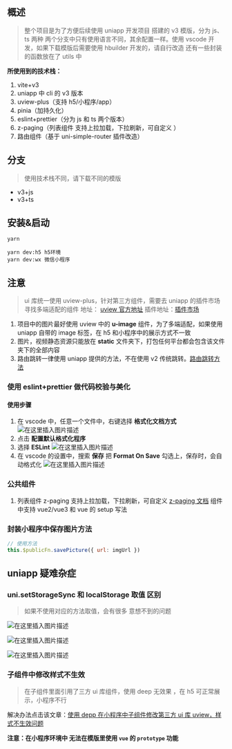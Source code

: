 ## 概述

> 整个项目是为了方便后续使用 uniapp 开发项目 搭建的 v3 模版，分为 js、ts 两种
> 两个分支中只有使用语言不同，其余配置一样。使用 vscode 开发，如果下载模版后需要使用 hbuilder 开发的，请自行改造
> 还有一些封装的函数放在了 utils 中

**所使用到的技术栈：**

1.  vite+v3
2.  uniapp 中 cli 的 v3 版本
3.  uview-plus（支持 h5/小程序/app）
4.  pinia（加持久化）
5.  eslint+prettier（分为 js 和 ts 两个版本）
6.  z-paging（列表组件 支持上拉加载，下拉刷新，可自定义 ）
7.  路由组件（基于 uni-simple-router 插件改造）

## 分支

> 使用技术栈不同，请下载不同的模版

-   v3+js
-   v3+ts

## 安装&启动

```
yarn
```

```
yarn dev:h5 h5环境
yarn dev:wx 微信小程序
```

## 注意

> ui 库统一使用 uview-plus，针对第三方组件，需要去 uniapp 的插件市场寻找多端适配的组件
> 地址： [uview 官方地址](https://uiadmin.net/uview-plus/)
> 插件地址：[插件市场](https://ext.dcloud.net.cn/)

1.  项目中的图片最好使用 uview 中的 **u-image** 组件，为了多端适配，如果使用 uniapp 自带的 image 标签，在 h5 和小程序中的展示方式不一致
2.  图片，视频静态资源只能放在 **static** 文件夹下，打包任何平台都会包含该文件夹下的全部内容
3.  路由跳转一律使用 uniapp 提供的方法，不在使用 v2 传统跳转。[路由跳转方法](https://uniapp.dcloud.net.cn/api/router.html#navigateto)

### 使用 eslint+prettier 做代码校验与美化

#### 使用步骤

1.  在 vscode 中，任意一个文件中，右键选择 **格式化文档方式**
    ![在这里插入图片描述](https://img-blog.csdnimg.cn/2163a4cf4ef143ae8371d467f89c19b9.png?x-oss-process=image/watermark,type_ZHJvaWRzYW5zZmFsbGJhY2s,shadow_50,text_Q1NETiBA5biM5paHR2Vyc2h3aW4=,size_11,color_FFFFFF,t_70,g_se,x_16#pic_center)
2.  点击 **配置默认格式化程序**
3.  选择 **ESLint** ![在这里插入图片描述](https://img-blog.csdnimg.cn/ab982d856df84094b9f3da7e5f5cb2d9.png?x-oss-process=image/watermark,type_ZHJvaWRzYW5zZmFsbGJhY2s,shadow_50,text_Q1NETiBA5biM5paHR2Vyc2h3aW4=,size_20,color_FFFFFF,t_70,g_se,x_16#pic_center)
4.  在 vscode 的设置中，搜索 **保存** 把 **Format On Save** 勾选上，保存时，会自动格式化
    ![在这里插入图片描述](https://img-blog.csdnimg.cn/b05c94b0dea0462b9915ddb7dc9b432b.png?x-oss-process=image/watermark,type_ZHJvaWRzYW5zZmFsbGJhY2s,shadow_50,text_Q1NETiBA5biM5paHR2Vyc2h3aW4=,size_18,color_FFFFFF,t_70,g_se,x_16#pic_center)

### 公共组件

1.  列表组件 z-paging 支持上拉加载，下拉刷新，可自定义 [z-paging 文档](https://z-paging.zxlee.cn/start/teaching.html#z-paging%E7%9A%84%E7%AE%80%E5%8D%95%E4%BD%BF%E7%94%A8)
    组件中支持 vue2/vue3 和 vue 的 setup 写法

### 封装小程序中保存图片方法

```javascript
// 使用方法
this.$publicFn.savePicture({ url: imgUrl })
```

## uniapp 疑难杂症

### uni.setStorageSync 和 localStorage 取值 区别

> 如果不使用对应的方法取值，会有很多 意想不到的问题

![在这里插入图片描述](https://img-blog.csdnimg.cn/23868d2d403d489583d3bd41e7de680f.png)

![在这里插入图片描述](https://img-blog.csdnimg.cn/899d0352aa464763a6b5f3abb569b57d.png)

![在这里插入图片描述](https://img-blog.csdnimg.cn/c353a9ab1cec451c85047899e9d25383.png)

### 子组件中修改样式不生效

> 在子组件里面引用了三方 ui 库组件，使用 deep 无效果 ，在 h5 可正常展示，小程序不行

解决办法点击该文章：[使用 depp 在小程序中子组件修改第三方 ui 库 uview，样式不生效问题](https://blog.csdn.net/weixin_44309374/article/details/127946812?spm=1001.2014.3001.5501)

**注意：在小程序环境中 无法在模版里使用 `vue` 的 `prototype` 功能**
